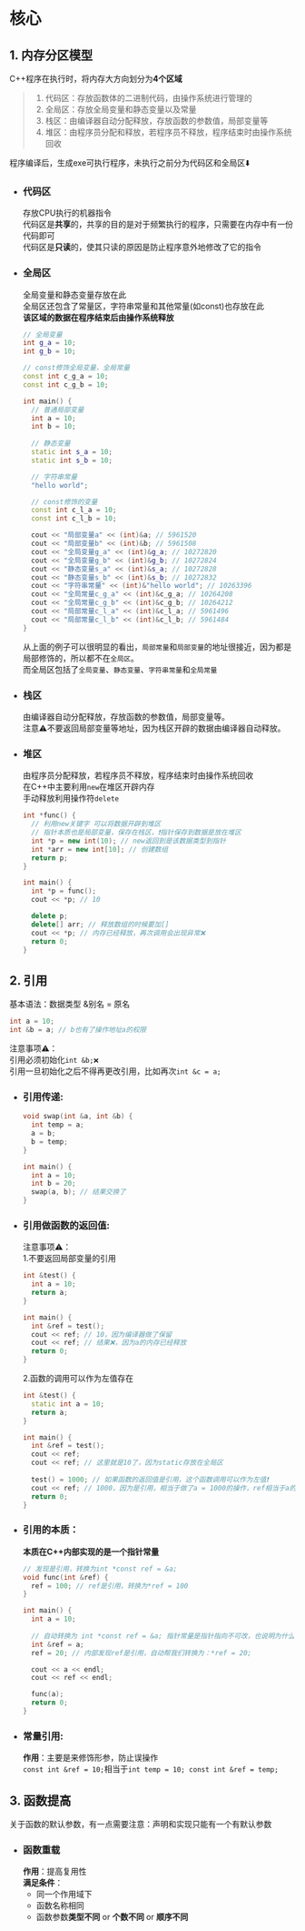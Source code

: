 # 核心

## 1. 内存分区模型

C++程序在执行时，将内存大方向划分为**4个区域**
> 1. 代码区：存放函数体的二进制代码，由操作系统进行管理的
> 2. 全局区：存放全局变量和静态变量以及常量
> 3. 栈区：由编译器自动分配释放，存放函数的参数值，局部变量等
> 4. 堆区：由程序员分配和释放，若程序员不释放，程序结束时由操作系统回收

程序编译后，生成exe可执行程序，未执行之前分为代码区和全局区⬇️

- ### 代码区
  存放CPU执行的机器指令  
  代码区是**共享**的，共享的目的是对于频繁执行的程序，只需要在内存中有一份代码即可  
  代码区是**只读**的，使其只读的原因是防止程序意外地修改了它的指令
- ### 全局区
  全局变量和静态变量存放在此  
  全局区还包含了常量区，字符串常量和其他常量(如const)也存放在此   
  **该区域的数据在程序结束后由操作系统释放**
    ```cpp
    // 全局变量
    int g_a = 10;
    int g_b = 10;
  
    // const修饰全局变量，全局常量
    const int c_g_a = 10;
    const int c_g_b = 10;
  
    int main() {
      // 普通局部变量
      int a = 10;
      int b = 10;
      
      // 静态变量
      static int s_a = 10;
      static int s_b = 10;
  
      // 字符串常量
      "hello world";
  
      // const修饰的变量
      const int c_l_a = 10;
      const int c_l_b = 10;
  
      cout << "局部变量a" << (int)&a; // 5961520
      cout << "局部变量b" << (int)&b; // 5961508
      cout << "全局变量g_a" << (int)&g_a; // 10272820
      cout << "全局变量g_b" << (int)&g_b; // 10272824
      cout << "静态变量s_a" << (int)&s_a; // 10272828
      cout << "静态变量s_b" << (int)&s_b; // 10272832
      cout << "字符串常量" << (int)&"hello world"; // 10263396
      cout << "全局常量c_g_a" << (int)&c_g_a; // 10264208
      cout << "全局常量c_g_b" << (int)&c_g_b; // 10264212
      cout << "局部常量c_l_a" << (int)&c_l_a; // 5961496
      cout << "局部常量c_l_b" << (int)&c_l_b; // 5961484
    }
    ```
  从上面的例子可以很明显的看出，```局部常量```和```局部变量```的地址很接近，因为都是局部修饰的，所以都不在```全局区```。  
  而全局区包括了```全局变量```、```静态变量```、```字符串常量```和```全局常量```
- ### 栈区
  由编译器自动分配释放，存放函数的参数值，局部变量等。  
  注意⚠️不要返回局部变量等地址，因为栈区开辟的数据由编译器自动释放。
- ### 堆区
  由程序员分配释放，若程序员不释放，程序结束时由操作系统回收  
  在C++中主要利用```new```在堆区开辟内存  
  手动释放利用操作符```delete```
  ```cpp
  int *func() {
    // 利用new关键字 可以将数据开辟到堆区
    // 指针本质也是局部变量，保存在栈区，❗️指针保存到数据是放在堆区
    int *p = new int(10); // new返回到是该数据类型到指针
    int *arr = new int[10]; // 创建数组
    return p;
  }
  
  int main() {
    int *p = func();
    cout << *p; // 10
  
    delete p;
    delete[] arr; // 释放数组的时候要加[]
    cout << *p; // 内存已经释放，再次调用会出现异常❌
    return 0;
  }
  ```

## 2. 引用

基本语法：数据类型 &别名 = 原名

  ```cpp
  int a = 10;
int &b = a; // b也有了操作地址a的权限
  ```

注意事项⚠️：  
引用必须初始化```int &b;❌```  
引用一旦初始化之后不得再更改引用，比如再次```int &c = a;```

- ### 引用传递:

  ```cpp 
  void swap(int &a, int &b) {
    int temp = a;
    a = b;
    b = temp; 
  }
  
  int main() {
    int a = 10;
    int b = 20;
    swap(a, b); // 结果交换了
  }
  ```
- ### 引用做函数的返回值:
  注意事项⚠️：  
  1.不要返回局部变量的引用
  ```cpp
  int &test() {
    int a = 10;
    return a; 
  }
  
  int main() {
    int &ref = test();
    cout << ref; // 10，因为编译器做了保留
    cout << ref; // 结果❌，因为a的内存已经释放
    return 0;
  }
  ```
  2.函数的调用可以作为左值存在
  ```cpp
  int &test() {
    static int a = 10;
    return a; 
  }
  
  int main() {
    int &ref = test();
    cout << ref; 
    cout << ref; // 这里就是10了，因为static存放在全局区
    
    test() = 1000; // 如果函数的返回值是引用，这个函数调用可以作为左值❗️
    cout << ref; // 1000，因为是引用，相当于做了a = 1000的操作，ref相当于a的别名
    return 0;
  }
  ```
- ### 引用的本质：
  **本质在C++内部实现的是一个指针常量**
  ```cpp
  // 发现是引用，转换为int *const ref = &a;
  void func(int &ref) {
    ref = 100; // ref是引用，转换为*ref = 100
  }
  
  int main() {
    int a = 10;
    
    // 自动转换为 int *const ref = &a; 指针常量是指针指向不可改，也说明为什么引用不可更改
    int &ref = a;
    ref = 20; // 内部发现ref是引用，自动帮我们转换为：*ref = 20;
  
    cout << a << endl;
    cout << ref << endl;
  
    func(a);
    return 0;
  }
  ```
- ### 常量引用:
  **作用**：主要是来修饰形参，防止误操作  
  `const int &ref = 10;`相当于`int temp = 10; const int &ref = temp;`

## 3. 函数提高

关于函数的默认参数，有一点需要注意：声明和实现只能有一个有默认参数

- ### 函数重载
  **作用**：提高复用性  
  **满足条件**：
    - 同一个作用域下
    - 函数名称相同
    - 函数参数**类型不同** or **个数不同** or **顺序不同**